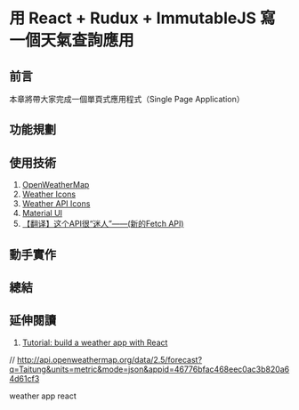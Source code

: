 # 用 React + Rudux + ImmutableJS 寫一個天氣查詢應用

## 前言
本章將帶大家完成一個單頁式應用程式（Single Page Application）

## 功能規劃

## 使用技術
1. [OpenWeatherMap](http://openweathermap.org/)
2. [Weather Icons](https://erikflowers.github.io/weather-icons/)
3. [Weather API Icons](https://erikflowers.github.io/weather-icons/api-list.html)
4. [Material UI](http://www.material-ui.com/#/)
5. [【翻译】这个API很“迷人”——(新的Fetch API)](http://www.w3ctech.com/topic/854)

## 動手實作

## 總結

## 延伸閱讀
1. [Tutorial: build a weather app with React](http://joanmira.com/tutorial-build-a-weather-app-with-react/)

// http://api.openweathermap.org/data/2.5/forecast?q=Taitung&units=metric&mode=json&appid=46776bfac468eec0ac3b820a64d61cf3

weather app react